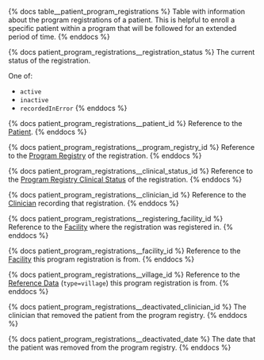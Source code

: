 {% docs table__patient_program_registrations %}
Table with information about the program registrations of a patient. This is helpful
to enroll a specific patient within a program that will be followed for an extended
period of time.
{% enddocs %}

{% docs patient_program_registrations__registration_status %}
The current status of the registration.

One of:
- `active`
- `inactive`
- `recordedInError`
{% enddocs %}

{% docs patient_program_registrations__patient_id %}
Reference to the [Patient](#!/source/source.tamanu.tamanu.patients).
{% enddocs %}

{% docs patient_program_registrations__program_registry_id %}
Reference to the [Program Registry](#!/source/source.tamanu.tamanu.program_registries)
of the registration.
{% enddocs %}

{% docs patient_program_registrations__clinical_status_id %}
Reference to the [Program Registry Clinical Status](#!/source/source.tamanu.tamanu.program_registry_clinical_statuses)
of the registration.
{% enddocs %}

{% docs patient_program_registrations__clinician_id %}
Reference to the [Clinician](#!/source/source.tamanu.tamanu.users) recording that
registration.
{% enddocs %}

{% docs patient_program_registrations__registering_facility_id %}
Reference to the [Facility](#!/source/source.tamanu.tamanu.facilities) where the
registration was registered in.
{% enddocs %}

{% docs patient_program_registrations__facility_id %}
Reference to the [Facility](#!/source/source.tamanu.tamanu.facilities) this program
registration is from.
{% enddocs %}

{% docs patient_program_registrations__village_id %}
Reference to the [Reference Data](#!/source/source.tamanu.tamanu.reference_data)
(`type=village`) this program registration is from.
{% enddocs %}

{% docs patient_program_registrations__deactivated_clinician_id %}
The clinician that removed the patient from the program registry.
{% enddocs %}

{% docs patient_program_registrations__deactivated_date %}
The date that the patient was removed from the program registry.
{% enddocs %}
